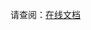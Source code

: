 <!-- # bgv-ui

### 介绍

使用 Vue + ElementUI 封装的可用于大型 erp 的组件库。

### 软件架构

软件架构说明

### 安装教程

1. npm i bgv-ui

### 使用说明

1. `import ZzCpn from 'zz-cpn'`
2. `import 'zz-cpn.css';`
3. `Vue.use(ZzCpn);`
4. `this.createDialog({content: 'text'});`

### npm发布流程

1. 登录npm

`npm login`

Username: `zaugazeon`

Password: `********`

Email: (this IS public) `1273614957@qq.com`

npm notice Please check your email for a one-time password (OTP)

Enter one-time password from your authenticator app: 58541456

Logged in as zaugazeon on https://registry.npmjs.org/.


2.修改package.json和项目打包

先打包：`npm run lib`

然后再本地尝试引入lib下的包，成功后把路径放到package.json > main 下

```js
{
  "main": "lib/zz-cpn.umd.min.js",
}
```

发布时会根据name作为包名。如果是更新包，需要更新version，否则无法进行发布。

3.发布

`npm publish`

### 参与贡献

1.  Fork 本仓库
2.  新建 Feat_xxx 分支
3.  提交代码
4.  新建 Pull Request -->

请查阅：[在线文档](https://gajunzou.github.io/tps-cpn/)
